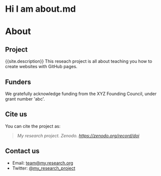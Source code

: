 # Hi I am about.md

# About

## Project
{{site.description}}
This reseach project is all about teaching you how to create websites with GitHub pages.

## Funders
We gratefully acknowledge funding from the XYZ Founding Council, under grant number 'abc'.

## Cite us
You can cite the project as:

> *My research project. Zenodo. https://zenodo.org/record/doi*

## Contact us

- Email: [team@my.research.org](mailto:{{site.email}})
- Twitter: [@my_research_project](https://twitter.com/my_research_project)

